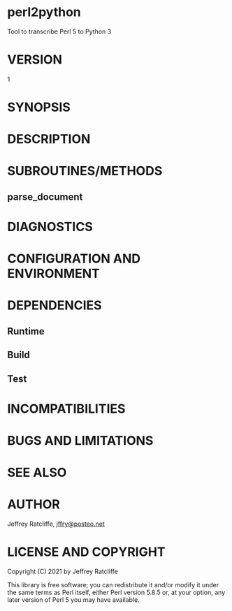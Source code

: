 # perl2python

Tool to transcribe Perl 5 to Python 3

# VERSION

1

# SYNOPSIS

# DESCRIPTION

# SUBROUTINES/METHODS

## parse\_document

# DIAGNOSTICS

# CONFIGURATION AND ENVIRONMENT

# DEPENDENCIES

## Runtime

## Build

## Test

# INCOMPATIBILITIES

# BUGS AND LIMITATIONS

# SEE ALSO

# AUTHOR

Jeffrey Ratcliffe, <jffry@posteo.net>

# LICENSE AND COPYRIGHT

Copyright (C) 2021 by Jeffrey Ratcliffe

This library is free software; you can redistribute it and/or modify
it under the same terms as Perl itself, either Perl version 5.8.5 or,
at your option, any later version of Perl 5 you may have available.
